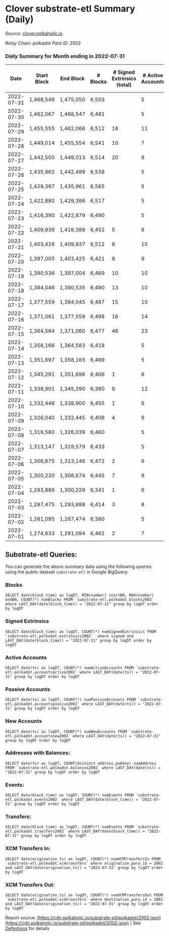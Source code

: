 # Clover substrate-etl Summary (Daily)

_Source_: [clover.polkaholic.io](https://clover.polkaholic.io)

*Relay Chain*: polkadot
*Para ID*: 2002



### Daily Summary for Month ending in 2022-07-31


| Date | Start Block | End Block | # Blocks | # Signed Extrinsics (total) | # Active Accounts | # Passive | # New | # Addresses with Balances | # Events | # Transfers | # XCM Transfers In | # XCM Transfers Out | Issues | 
| ---- | ----------- | --------- | -------- | --------------------------- | ----------------- | --------- | ----- | ------------------------- | -------- | ----------- | ------------------ | ------------------- | ------ |
| 2022-07-31 | 1,468,548 | 1,475,050 | 6,503 |  | 5 |  |  | 3,475 | 14,787 |   |   |   |  |
| 2022-07-30 | 1,462,067 | 1,468,547 | 6,481 |  | 5 |  |  | 3,475 | 14,775 | 5 ($1,158.50) |   |   |  |
| 2022-07-29 | 1,455,555 | 1,462,066 | 6,512 | 18 | 11 |  |  | 3,474 | 15,151 | 9 ($88,419.76) |   |   |  |
| 2022-07-28 | 1,449,014 | 1,455,554 | 6,541 | 10 | 7 |  |  | 3,473 | 15,179 | 8 ($30,082.91) |   |   |  |
| 2022-07-27 | 1,442,500 | 1,449,013 | 6,514 | 20 | 9 |  |  | 3,469 | 14,772 | 8 ($502,342.93) |   |   |  |
| 2022-07-26 | 1,435,962 | 1,442,499 | 6,538 |  | 5 |  |  | 3,466 | 14,398 | 1 ($16.84) |   |   |  |
| 2022-07-25 | 1,429,397 | 1,435,961 | 6,565 |  | 5 |  |  | 3,466 | 14,642 | 4 ($24.83) |   |   |  |
| 2022-07-24 | 1,422,880 | 1,429,396 | 6,517 |  | 5 |  |  | 3,466 | 14,126 | 2 ($56.79) |   |   |  |
| 2022-07-23 | 1,416,390 | 1,422,879 | 6,490 |  | 5 |  |  | 3,466 | 14,406 |   |   |   |  |
| 2022-07-22 | 1,409,938 | 1,416,389 | 6,452 | 5 | 8 |  |  | 3,466 | 14,342 | 14 ($1,409.92) |   |   |  |
| 2022-07-21 | 1,403,426 | 1,409,937 | 6,512 | 8 | 10 |  |  | 3,462 | 14,715 | 11 ($1,588.16) |   |   |  |
| 2022-07-20 | 1,397,005 | 1,403,425 | 6,421 | 9 | 9 |  |  | 3,455 | 14,664 | 7 ($1,904.79) |   |   |  |
| 2022-07-19 | 1,390,536 | 1,397,004 | 6,469 | 10 | 10 |  |  | 3,450 | 15,071 | 4 ($49,318.70) |   |   |  |
| 2022-07-18 | 1,384,046 | 1,390,535 | 6,490 | 13 | 10 |  |  | 3,444 | 15,163 | 23 ($3,759.10) |   |   |  |
| 2022-07-17 | 1,377,559 | 1,384,045 | 6,487 | 15 | 10 |  |  | 3,438 | 14,598 | 16 ($3,699.72) |   |   |  |
| 2022-07-16 | 1,371,061 | 1,377,558 | 6,498 | 16 | 14 |  |  | 3,427 | 14,700 | 24 ($7,884.50) |   |   |  |
| 2022-07-15 | 1,364,584 | 1,371,060 | 6,477 | 46 | 23 |  |  | 3,416 | 15,001 | 34 ($23,248.68) |   |   |  |
| 2022-07-14 | 1,358,166 | 1,364,583 | 6,418 |  | 5 |  |  | 3,379 | 14,726 | 13 ($140,679.30) |   |   |  |
| 2022-07-13 | 1,351,697 | 1,358,165 | 6,469 |  | 5 |  |  | 3,376 | 14,501 | 5 ($339.33) |   |   |  |
| 2022-07-12 | 1,345,291 | 1,351,696 | 6,406 | 1 | 6 |  |  | 3,373 | 14,210 | 2 ($165.07) |   |   |  |
| 2022-07-11 | 1,338,901 | 1,345,290 | 6,390 | 9 | 12 |  |  | 3,366 | 14,164 | 17 ($180.75) |   |   |  |
| 2022-07-10 | 1,332,446 | 1,338,900 | 6,455 | 1 | 6 |  |  | 3,360 | 14,006 | 1 ($0.05) |   |   |  |
| 2022-07-09 | 1,326,040 | 1,332,445 | 6,406 | 4 | 9 |  |  | 3,360 | 13,845 | 6 ($45,490.98) |   |   |  |
| 2022-07-08 | 1,319,580 | 1,326,039 | 6,460 |  | 5 |  |  | 3,357 | 14,669 | 12 ($309.68) |   |   |  |
| 2022-07-07 | 1,313,147 | 1,319,579 | 6,433 |  | 5 |  |  | 3,346 | 14,245 | 6 ($19.71) |   |   |  |
| 2022-07-06 | 1,306,675 | 1,313,146 | 6,472 | 2 | 6 |  |  | 3,338 | 14,316 | 16 ($713.70) |   |   |  |
| 2022-07-05 | 1,300,230 | 1,306,674 | 6,445 | 7 | 9 |  |  | 3,338 | 14,654 | 43 ($622.64) |   |   |  |
| 2022-07-04 | 1,293,889 | 1,300,229 | 6,341 | 1 | 6 |  |  | 3,321 | 14,332 | 27 ($143.05) |   |   |  |
| 2022-07-03 | 1,287,475 | 1,293,888 | 6,414 | 3 | 8 |  |  | 3,288 | 13,921 | 3 ($4,868.97) |   |   |  |
| 2022-07-02 | 1,281,095 | 1,287,474 | 6,380 |  | 5 |  |  | 3,286 | 13,842 |   |   |   |  |
| 2022-07-01 | 1,274,633 | 1,281,094 | 6,462 | 2 | 7 |  |  | 3,286 | 14,624 | 15 ($40.15) |   |   |  |

## Substrate-etl Queries:
You can generate the above summary data using the following queries using the public dataset `substrate-etl` in Google BigQuery:


### Blocks
```
SELECT date(block_time) as logDT, MIN(number) startBN, MAX(number) endBN, COUNT(*) numBlocks FROM `substrate-etl.polkadot.blocks2002`  where LAST_DAY(date(block_time)) = "2022-07-31" group by logDT order by logDT
```


### Signed Extrinsics
```
SELECT date(block_time) as logDT, COUNT(*) numSignedExtrinsics FROM `substrate-etl.polkadot.extrinsics2002`  where signed and LAST_DAY(date(block_time)) = "2022-07-31" group by logDT order by logDT
```


### Active Accounts
```
SELECT date(ts) as logDT, COUNT(*) numActiveAccounts FROM `substrate-etl.polkadot.accountsactive2002` where LAST_DAY(date(ts)) = "2022-07-31" group by logDT order by logDT
```


### Passive Accounts
```
SELECT date(ts) as logDT, COUNT(*) numPassiveAccounts FROM `substrate-etl.polkadot.accountspassive2002` where LAST_DAY(date(ts)) = "2022-07-31" group by logDT order by logDT
```


### New Accounts
```
SELECT date(ts) as logDT, COUNT(*) numNewAccounts FROM `substrate-etl.polkadot.accountsnew2002` where LAST_DAY(date(ts)) = "2022-07-31" group by logDT order by logDT
```


### Addresses with Balances:
```
SELECT date(ts) as logDT, COUNT(distinct address_pubkey) numAddress FROM `substrate-etl.polkadot.balances2002` where LAST_DAY(date(ts)) = "2022-07-31" group by logDT order by logDT
```


### Events:
```
SELECT date(block_time) as logDT, COUNT(*) numEvents FROM `substrate-etl.polkadot.events2002` where LAST_DAY(date(block_time)) = "2022-07-31" group by logDT order by logDT
```


### Transfers:
```
SELECT date(block_time) as logDT, COUNT(*) numEvents FROM `substrate-etl.polkadot.transfers2002` where LAST_DAY(date(block_time)) = "2022-07-31" group by logDT order by logDT
```


### XCM Transfers In:
```
SELECT date(origination_ts) as logDT, COUNT(*) numXCMTransfersIn FROM `substrate-etl.polkadot.xcmtransfers` where origination_para_id = 2002 and LAST_DAY(date(origination_ts)) = "2022-07-31" group by logDT order by logDT
```


### XCM Transfers Out:
```
SELECT date(origination_ts) as logDT, COUNT(*) numXCMTransfersOut FROM `substrate-etl.polkadot.xcmtransfers` where destination_para_id = 2002 and LAST_DAY(date(origination_ts)) = "2022-07-31" group by logDT order by logDT
```



Report source: [https://cdn.polkaholic.io/substrate-etl/polkadot/2002.json](https://cdn.polkaholic.io/substrate-etl/polkadot/2002.json) | See [Definitions](/DEFINITIONS.md) for details
